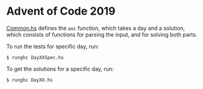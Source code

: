 # Advent of Code 2019

[Common.hs](/Common.hs) defines the `aoc` function, which takes a day and a solution, which consists of functions for parsing the input, and for solving both parts.

To run the tests for specific day, run:

    $ runghc DayXXSpec.hs

To get the solutions for a specific day, run:

    $ runghc DayXX.hs
